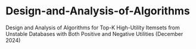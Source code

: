 # Design-and-Analysis-of-Algorithms
Design and Analysis of Algorithms for Top-K High-Utility Itemsets from Unstable Databases with Both Positive and Negative Utilities (December 2024)
